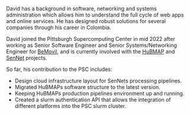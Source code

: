 David has a background in software, networking and systems administration which allows him 
to understand the full cycle of web apps and online services. He has designed robust solutions
for several companies through his career in Colombia.

David joined the Pittsburgh Supercomputing Center in mid 2022 after working as Senior Software Engineer 
and Senior Systems/Networking Engineer for [BeMovil](https://www.bemovil.net), and is currently involved
with the [HuBMAP](https://hubmapconsortium.org) and [SenNet](https://sennetconsortium.org) projects.

So far, his contribution to the PSC includes:

* Design cloud infrastructure layout for SenNets processing pipelines.
* Migrated HuBMAPs software structure to the latest version.
* Keeping HuBMAPs production pipelines environment up and running.
* Created a slurm authentication API that allows the integration of different platforms into the PSC slurm 
cluster.

